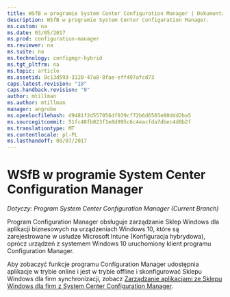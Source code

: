 ```yaml
---
title: WSfB w programie System Center Configuration Manager | Dokumentacja firmy Microsoft
description: WSfB w programie System Center Configuration Manager.
ms.custom: na
ms.date: 03/05/2017
ms.prod: configuration-manager
ms.reviewer: na
ms.suite: na
ms.technology: configmgr-hybrid
ms.tgt_pltfrm: na
ms.topic: article
ms.assetid: 8c13d593-3120-47a8-8fae-eff497afcd73
caps.latest.revision: "18"
caps.handback.revision: "0"
author: mtillman
ms.author: mtillman
manager: angrobe
ms.openlocfilehash: d9481f2d557056df039cf72b6d6503e80ddd2ba5
ms.sourcegitcommit: 51fc48fb023f1e8d995c6c4eacfda7dbec4d0b2f
ms.translationtype: MT
ms.contentlocale: pl-PL
ms.lasthandoff: 08/07/2017
---
```

# <a name="wsfb-in-system-center-configuration-manager"></a>WSfB w programie System Center Configuration Manager

*Dotyczy: Program System Center Configuration Manager (Current Branch)*

Program Configuration Manager obsługuje zarządzanie Sklep Windows dla aplikacji biznesowych na urządzeniach Windows 10, które są zarejestrowane w usłudze Microsoft Intune (Konfiguracja hybrydowa), oprócz urządzeń z systemem Windows 10 uruchomiony klient programu Configuration Manager.

Aby zobaczyć funkcje programu Configuration Manager udostępnia aplikacje w trybie online i jest w trybie offline i skonfigurować Sklepu Windows dla firm synchronizacji, zobacz [Zarządzanie aplikacjami ze Sklepu Windows dla firm z System Center Configuration Manager](../../apps/deploy-use/manage-apps-from-the-windows-store-for-business.md).
